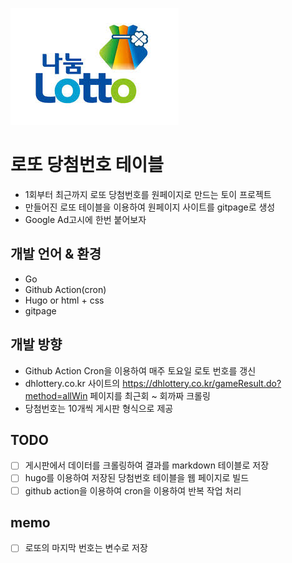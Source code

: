 ![lottery](./img/lottery.jpg)

# 로또 당첨번호 테이블 

- 1회부터 최근까지 로또 당첨번호를 원페이지로 만드는 토이 프로젝트
- 만들어진 로또 테이블을 이용하여 원페이지 사이트를 gitpage로 생성
- Google Ad고시에 한번 붙어보자

## 개발 언어 & 환경
- Go
- Github Action(cron)
- Hugo or html + css
- gitpage

## 개발 방향
- Github Action Cron을 이용하여 매주 토요일 로토 번호를 갱신
- dhlottery.co.kr 사이트의 https://dhlottery.co.kr/gameResult.do?method=allWin 페이지를 최근회 ~ 회까짜 크롤링
- 당첨번호는 10개씩 게시판 형식으로 제공

## TODO
- [ ] 게시판에서 데이터를 크롤링하여 결과를 markdown 테이블로 저장
- [ ] hugo를 이용하여 저장된 당첨번호 테이블을 웹 페이지로 빌드
- [ ] github action을 이용하여 cron을 이용하여 반복 작업 처리

## memo
- [ ] 로또의 마지막 번호는 변수로 저장
